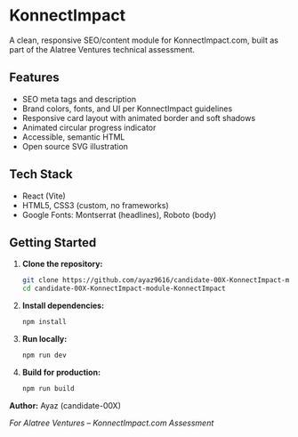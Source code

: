 # KonnectImpact

A clean, responsive SEO/content module for KonnectImpact.com, built as part of the Alatree Ventures technical assessment.

## Features
- SEO meta tags and description
- Brand colors, fonts, and UI per KonnectImpact guidelines
- Responsive card layout with animated border and soft shadows
- Animated circular progress indicator
- Accessible, semantic HTML
- Open source SVG illustration

## Tech Stack
- React (Vite)
- HTML5, CSS3 (custom, no frameworks)
- Google Fonts: Montserrat (headlines), Roboto (body)

## Getting Started

1. **Clone the repository:**
   ```sh
   git clone https://github.com/ayaz9616/candidate-00X-KonnectImpact-module-KonnectImpact.git
   cd candidate-00X-KonnectImpact-module-KonnectImpact
   ```
2. **Install dependencies:**
   ```sh
   npm install
   ```
3. **Run locally:**
   ```sh
   npm run dev
   ```
4. **Build for production:**
   ```sh
   npm run build
   ```

**Author:** Ayaz (candidate-00X)

*For Alatree Ventures – KonnectImpact.com Assessment*
